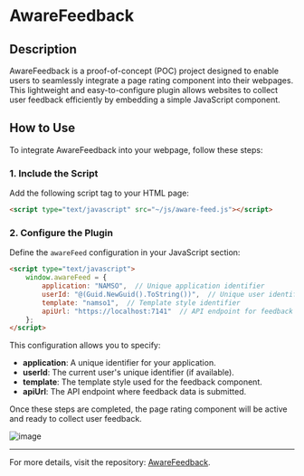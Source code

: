 # AwareFeedback

## Description
AwareFeedback is a proof-of-concept (POC) project designed to enable users to seamlessly integrate a page rating component into their webpages. This lightweight and easy-to-configure plugin allows websites to collect user feedback efficiently by embedding a simple JavaScript component.

## How to Use
To integrate AwareFeedback into your webpage, follow these steps:

### 1. Include the Script
Add the following script tag to your HTML page:

```html
<script type="text/javascript" src="~/js/aware-feed.js"></script>
```

### 2. Configure the Plugin
Define the `awareFeed` configuration in your JavaScript section:

```html
<script type="text/javascript">
    window.awareFeed = {
        application: "NAMSO",  // Unique application identifier
        userId: "@(Guid.NewGuid().ToString())",  // Unique user identifier
        template: "namso1",  // Template style identifier
        apiUrl: "https://localhost:7141"  // API endpoint for feedback submission
    };    
</script>
```

This configuration allows you to specify:
- **application**: A unique identifier for your application.
- **userId**: The current user's unique identifier (if available).
- **template**: The template style used for the feedback component.
- **apiUrl**: The API endpoint where feedback data is submitted.

Once these steps are completed, the page rating component will be active and ready to collect user feedback.

![image](https://github.com/user-attachments/assets/4d03a56e-0dfd-40dd-8b5a-f5897f7ecbdd)


---

For more details, visit the repository: [AwareFeedback](https://github.com/asetil/AwareFeedback).
